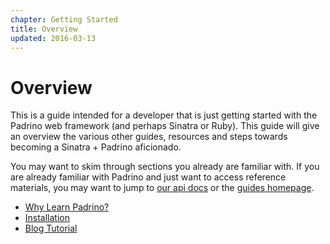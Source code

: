 ```yaml
---
chapter: Getting Started
title: Overview
updated: 2016-03-13
---
```


# Overview

This is a guide intended for a developer that is just getting started with the
Padrino web framework (and perhaps Sinatra or Ruby). This guide will give an
overview the various other guides, resources and steps towards becoming a
Sinatra + Padrino aficionado.

You may want to skim through sections you already are familiar with. If you are
already familiar with Padrino and just want to access reference materials,
you may want to jump to [our api docs](http://www.rubydoc.info/github/padrino/padrino-framework "our api docs")
or the [guides homepage](/guides/ "guides homepage").


- [Why Learn Padrino?](/guides/introduction/why-learn-padrino "Why Learn Padrino?")
- [Installation](/guides/getting-started/installation "Installation")
- [Blog Tutorial](/guides/getting-started/blog-tutorial "Blog Tutorial")

